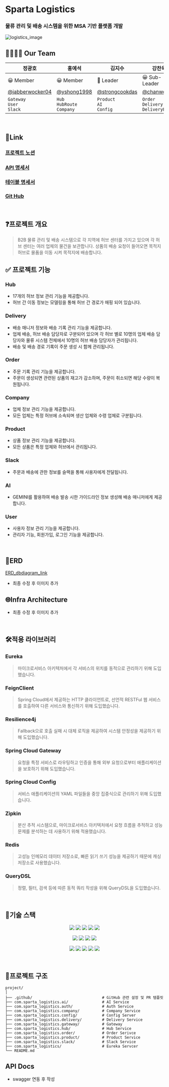 # Sparta Logistics
### 물류 관리 및 배송 시스템을 위한 MSA 기반 플랫폼 개발
![logistics_image](https://github.com/user-attachments/assets/e519016d-1666-4b7e-866a-d5f1a631423e)
<br>

## 👨‍👨‍👧‍👦 Our Team
| 정광호 | 홍예석 | 김지수 | 강찬욱 |
| --- | --- | --- | --- |
| 😀 Member | 😀 Member | 👾 Leader | 😀 Sub-Leader |
| [@jabberwocker04](https://github.com/jabberwocker04) | [@yshong1998](https://github.com/yshong1998) | [@strongcookdas](https://github.com/strongcookdas) | [@chanwookK](https://github.com/chanwookK) |
| `Gateway` </br> `User` </br> `Slack`| `Hub` </br> `HubRoute` </br> `Company` | `Product` </br> `AI` </br> `Config`|`Order`</br>`Delivery`</br>`DeliveryRoute`|
<br>

## 📎Link

### [프로젝트 노션](https://www.notion.so/7-88272b37206441d0a3b479469f2d4341?pvs=21)

### [API 명세서](https://www.notion.so/API-cfb5b37f6580488ebb1cac5903333a56?pvs=21)

### [테이블 명세서](https://www.notion.so/1488dd0b2d654f74a3527705f6f93c0f?pvs=21)

### [Git Hub](https://github.com/ch2-sparta-team-project)

<br>

## ❓프로젝트 개요

>B2B 물류 관리 및 배송 시스템으로 각 지역에 허브 센터를 가지고 있으며 각 허브 센터는 여러 업체의 물건을 보관합니다.
상품의 배송 요청이 들어오면 목적지 허브로 물품을 이동 시켜 목적지에 배송합니다.
>

## ✅ 프로젝트 기능

### Hub

- 17개의 허브 정보 관리 기능을 제공합니다.
- 허브 간 이동 정보는 모델링을 통해 허브 간 경로가 매핑 되어 있습니다.

### Delivery
- 배송 매니저 정보와 배송 기록 관리 기능을 제공합니다.
- 업체 배송, 허브 배송 담당자로 구분되어 있으며 각 허브 별로 10명의 업체 배송 담당자와 물류 시스템 전체에서 10명의 허브 배송 담당자가 관리됩니다.
- 배송 및 배송 경로 기록이 주문 생성 시 함께 관리됩니다.

### Order
- 주문 기록 관리 기능을 제공합니다.
- 주문이 생성되면 관련된 상품의 재고가 감소하며, 주문이 취소되면 해당 수량이 복원됩니다.

### Company
- 업체 정보 관리 기능을 제공합니다.
- 모든 업체는 특정 허브에 소속되며 생산 업체와 수령 업체로 구분됩니다.

### Product
- 상품 정보 관리 기능을 제공합니다.
- 모든 상품은 특정 업체와 허브에서 관리됩니다.

### Slack

- 주문과 배송에 관한 정보를 슬랙을 통해 사용자에게 전달됩니다.

### AI
- GEMINI를 활용하여 배송 발송 시한 가이드라인 정보 생성해 배송 매니저에게 제공합니다.

### User
- 사용자 정보 관리 기능을 제공합니다.
- 관리자 기능, 회원가입, 로그인 기능을 제공합니다.

<br>

## 📁ERD
[ERD_dbdiagram_link](https://dbdiagram.io/d/ch2-sparta-logistics-v2-6760a660e763df1f002158ed)
- 최종 수정 후 이미지 추가

## 🌐Infra Architecture

- 최종 수정 후 이미지 추가

<br>

## 🛠️적용 라이브러리

### Eureka

> 마이크로서비스 아키텍처에서 각 서비스의 위치를 동적으로 관리하기 위해 도입했습니다.
>

### FeignClient

> Spring Cloud에서 제공하는 HTTP 클라이언트로, 선언적 RESTFul 웹 서비스를 호출하여 다른 서비스와 통신하기 위해 도입했습니다.
>

### Resilience4j

> Fallback으로 호출 실패 시 대체 로직을 제공하여 시스템 안정성을 제공하기 위해 도입했습니다.
>

### Spring Cloud Gateway

> 요청을 특정 서비스로 라우팅하고 인증을 통해 외부 요청으로부터 애플리케이션을 보호하기 위해 도입했습니다.
>

### Spring Cloud Config

> 서비스 애플리케이션의 YAML 파일들을 중앙 집중식으로 관리하기 위해 도입했습니다.
>

### Zipkin

> 분산 추적 시스템으로, 마이크로서비스 아키텍처에서 요청 흐름을 추적하고 성능 문제를 분석하는 데 사용하기 위해 적용했습니다.
>

### Redis

> 고성능 인메모리 데이터 저장소로, 빠른 읽기 쓰기 성능을 제공하기 때문에 캐싱 저장소로 사용했습니다.
>

### QueryDSL

> 정렬, 필터, 검색 등에 따른 동적 쿼리 작성을 위해 QueryDSL을 도입했습니다.
>
<br>

## 🧰기술 스택

<div align=center>

<img src="https://img.shields.io/badge/java-007396?style=for-the-badge&logo=java&logoColor=white"> <img src="https://img.shields.io/badge/Spring-6DB33F?style=for-the-badge&logo=spring&logoColor=white"/> <img src="https://img.shields.io/badge/SpringBoot-6DB33F?style=for-the-badge&logo=springboot&logoColor=white"/> <img src="https://img.shields.io/badge/SpringSecurity-6DB33F?style=for-the-badge&logo=SpringSecurity&logoColor=white"/> <img src="https://img.shields.io/badge/JSONWebToken-000000?style=for-the-badge&logo=JSONWebTokens&logoColor=white"/>

<img src="https://img.shields.io/badge/postgresql-4169E1?style=for-the-badge&logo=postgresql&logoColor=white"> <img src="https://img.shields.io/badge/Redis-DC382D?style=for-the-badge&logo=Redis&logoColor=white"/> <img src="https://img.shields.io/badge/Swagger-85EA2D?style=for-the-badge&logo=swagger&logoColor=black"/> <img src="https://img.shields.io/badge/Gradle-02303A?style=for-the-badge&logo=Gradle&logoColor=white"/>

<img src="https://img.shields.io/badge/IntelliJIDEA-000000?style=for-the-badge&logo=IntelliJIDEA&logoColor=white"/>  <img src="https://img.shields.io/badge/Postman-FF6C37?style=for-the-badge&logo=Postman&logoColor=white"/>  <img src="https://img.shields.io/badge/Notion-000000?style=for-the-badge&logo=Notion&logoColor=white"/> <img src="https://img.shields.io/badge/Slack-4A154B?style=for-the-badge&logo=slack&logoColor=white"/>  <img src="https://img.shields.io/badge/Figma-F24E1E?style=for-the-badge&logo=figma&logoColor=white"/>

</div>
<br>

## 🌲프로젝트 구조

```
project/
│
├── .github/                               # GitHub 관련 설정 및 PR 템플릿
├── com.sparta_logistics.ai/               # AI Service
├── com.sparta_logistics.auth/             # Auth Service
├── com.sparta_logistics.company/          # Company Service
├── com.sparta_logistics.config/           # Config Server
├── com.sparta_logistics.delivery/         # Delivery Service
├── com.sparta_logistics.gateway/          # Gateway
├── com.sparta_logistics.hub/              # Hub Service
├── com.sparta_logistics.order/            # Order Serivce
├── com.sparta_logistics.product/          # Product Service
├── com.sparta_logistics.slack/            # Slack Service
├── com.sparta_logistics/                  # Eureka Servcer
└── README.md                              

```

## API Docs
- swagger 연동 후 작성

